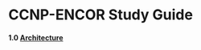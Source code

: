 # CCNP-ENCOR Study Guide

#### 1.0 [Architecture](https://github.com/network-dluong/CCNP-ENCOR/tree/1.0-Architecture)
